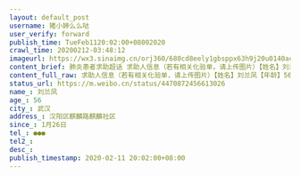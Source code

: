 ```yaml
---
layout: default_post
username: 猪小婷么么哒
user_verify: forward
publish_time: TueFeb1120:02:00+08002020
crawl_time: 20200212-03:48:12
imageurl: https://wx3.sinaimg.cn/orj360/680cd8eely1gbsppx63h9j20u0140acf.jpg
content_brief: 肺炎患者求助超话 求助人信息（若有相关化验单，请上传图片）【姓名】刘兰凤【年龄】56【所在城市】 武汉【所在小区、社区】汉阳区麒麟路麒麟社区【患病时间】1月26日【联系方式】●●●【病情详细描述】病人有高血压，甲状腺癌，发烧十天，高烧39度，双肺感染，咳嗽，无力，2月8日做 ...全文
content_full_raw: 求助人信息（若有相关化验单，请上传图片）【姓名】刘兰凤【年龄】56【所在城市】武汉【所在小区、社区】汉阳区麒麟路麒麟社区【患病时间】1月26日【联系方式】●●●【病情详细描述】病人有高血压，甲状腺癌，发烧十天，高烧39度，双肺感染，咳嗽，无力，2月8日做了试剂盒，结果还没出来，现在病人病危，靠氧气，血氧70。医院不收入院。【周边家人及隔离情况】家里还有一个姐姐同住，姐姐有糖尿病重症，也昏睡了十几天，咳嗽，乏力，至今也没隔离，连去医院的劲都没有。家里还有一位父亲抗美援朝的离休老干部90岁，于2月5日在家离世（是不是这个病离世未知）【需要床位量】2【家人及隔离情况】4人都在家，没有隔离
status_url: https://m.weibo.cn/status/4470872456613026
name_: 刘兰凤
age_: 56
city_: 武汉
address_: 汉阳区麒麟路麒麟社区
since_: 1月26日
tel_: ●●●
tel2_: 
desc_: 
publish_timestamp: 2020-02-11 20:02:00+08:00
---
```

